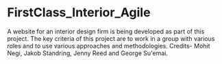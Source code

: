 # FirstClass_Interior_Agile
A website for an interior design firm is being developed as part of this project. The key criteria of this project are to work in a group with various roles and to use various approaches and methodologies. Credits- Mohit Negi, Jakob Standring, Jenny Reed and George Su'emai.
